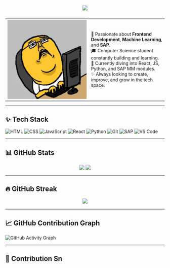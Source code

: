 <!-- Typing effect -->
<h1 align="center">
  <img src="https://readme-typing-svg.herokuapp.com/?lines=Hi+%F0%9F%91%8B+I'm+Ishaan+Singh;Frontend+Developer+%7C+ML+Enthusiast+%7C+SAP+Learner;&center=true&size=25">
</h1>

<!-- Rabbit GIF and Intro -->
<table>
  <tr>
    <td width="250">
      <img src="https://github.com/Ishaan18singh/Ishaan18singh/blob/main/rabbit_typing.gif" width="100%" alt="Rabbit Typing Bunny"/>
    </td>
    <td>
      <p>
        🚀 Passionate about <strong>Frontend Development</strong>, <strong>Machine Learning</strong>, and <strong>SAP</strong>.<br>
        🎓 Computer Science student constantly building and learning.<br>
        🧠 Currently diving into React, JS, Python, and SAP MM modules.<br>
        ✨ Always looking to create, improve, and grow in the tech space.
      </p>
    </td>
  </tr>
</table>

---

## ✨ Tech Stack

![HTML](https://img.shields.io/badge/-HTML5-E34F26?style=flat&logo=html5)
![CSS](https://img.shields.io/badge/-CSS3-1572B6?style=flat&logo=css3)
![JavaScript](https://img.shields.io/badge/-JavaScript-F7DF1E?style=flat&logo=javascript)
![React](https://img.shields.io/badge/-React-61DAFB?style=flat&logo=react)
![Python](https://img.shields.io/badge/-Python-3776AB?style=flat&logo=python)
![Git](https://img.shields.io/badge/-Git-F05032?style=flat&logo=git)
![SAP](https://img.shields.io/badge/-SAP-0FAAFF?style=flat&logo=sap)
![VS Code](https://img.shields.io/badge/-VS%20Code-007ACC?style=flat&logo=visual-studio-code)

---

## 📊 GitHub Stats

<div align="center">
  <img src="https://github-readme-stats.vercel.app/api?username=Ishaan18singh&show_icons=true&theme=tokyonight&hide_border=true&count_private=true" height="160px"/>
  <img src="https://github-readme-stats.vercel.app/api/top-langs/?username=Ishaan18singh&layout=compact&theme=tokyonight&hide_border=true&langs_count=8" height="160px"/>
</div>

---

## 🔥 GitHub Streak

<p align="center">
  <img src="https://streak-stats.demolab.com?user=Ishaan18singh&theme=tokyonight&hide_border=true" />
</p>

---

## 📈 GitHub Contribution Graph

![GitHub Activity Graph](https://github-readme-activity-graph.vercel.app/graph?username=Ishaan18singh&theme=react-dark&area=true)

---

## 🐍 Contribution Sn
